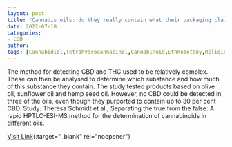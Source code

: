 ```yaml
---
layout: post
title: "Cannabis oils: do they really contain what their packaging claims?"
date: 2022-07-18
categories:
- CBD
author: 
tags: [Cannabidiol,Tetrahydrocannabinol,Cannabinoid,Ethnobotany,Religion and drugs,Individual psychoactive drugs,Cannabis,Cannabaceae,Entheogens,Chemistry,Psychoactive drugs]
---
```



The method for detecting CBD and THC used to be relatively complex. These can then be analysed to determine which substance and how much of this substance they contain. The study tested products based on olive oil, sunflower oil and hemp seed oil. However, no CBD could be detected in three of the oils, even though they purported to contain up to 30 per cent CBD. Study: Theresa Schmidt et al., Separating the true from the false: A rapid HPTLC-ESI-MS method for the determination of cannabinoids in different oils.

[Visit Link](https://www.eurekalert.org/news-releases/937912){:target="_blank" rel="noopener"}


